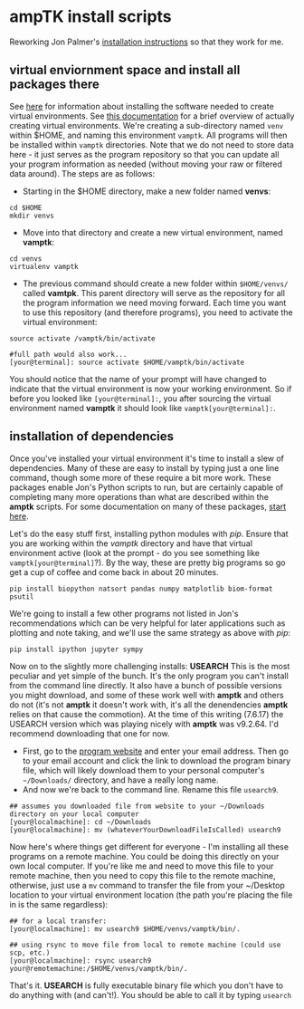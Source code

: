 # ampTK install scripts
Reworking Jon Palmer's [installation instructions](https://github.com/nextgenusfs/amptk/blob/master/docs/ubuntu_install.md) so that they work for me.  

## virtual enviornment space  and install all packages there
See [here](https://virtualenv.pypa.io/en/stable/installation/) for information about installing the software needed to create virtual environments. See [this documentation](http://python-guide-pt-br.readthedocs.io/en/latest/dev/virtualenvs/) for a brief overview of actually creating virtual environments. We're creating a sub-directory named `venv` within $HOME, and naming this environment `vamptk`. All programs will then be installed within `vamptk` directories. Note that we do not need to store data here - it just serves as the program repository so that you can update all your program information as needed (without moving your raw or filtered data around). The steps are as follows:  
- Starting in the $HOME directory, make a new folder named **venvs**:
```
cd $HOME
mkdir venvs
```
- Move into that directory and create a new virtual environment, named **vamptk**:
```
cd venvs
virtualenv vamptk
```
- The previous command should create a new folder within `$HOME/venvs/` called **vamtpk**. This parent directory will serve as the repository for all the program information we need moving forward. Each time you want to use this repository (and therefore programs), you need to activate the virtual environment:  
```
source activate /vamptk/bin/activate

#full path would also work...
[your@terminal]: source activate $HOME/vamptk/bin/activate
```
You should notice that the name of your prompt will have changed to indicate that the virtual environment is now your working environment. So if before you looked like ```[your@terminal]:```, you after sourcing the virtual environment named **vamptk** it should look like ```vamptk[your@terminal]:```.  

## installation of dependencies
Once you've installed your virtual environment it's time to install a slew of dependencies. Many of these are easy to install by typing just a one line command, though some more of these require a bit more work. These packages enable Jon's Python scripts to run, but are certainly capable of completing many more operations than what are described within the **amptk** scripts. For some documentation on many of these packages, [start here](https://www.scipy.org/index.html).  

Let's do the easy stuff first, installing python modules with *pip*. Ensure that you are working within the *vamptk* directory and have that virtual environment active (look at the prompt - do you see something like ```vamptk[your@terminal]```?). By the way, these are pretty big programs so go get a cup of coffee and come back in about 20 minutes.
```
pip install biopython natsort pandas numpy matplotlib biom-format psutil
```  
We're going to install a few other programs not listed in Jon's recommendations which can be very helpful for later applications such as plotting and note taking, and we'll use the same strategy as above with *pip*:  
```
pip install ipython jupyter sympy
```  

Now on to the slightly more challenging installs:
**USEARCH**
This is the most peculiar and yet simple of the bunch. It's the only program you can't install from the command line directly. It also have a bunch of possible versions you might download, and some of these work well with **amptk** and others do not (it's not **amptk** it doesn't work with, it's all the denendencies **amptk** relies on that cause the commotion). At the time of this writing (7.6.17) the USEARCH version which was playing nicely with **amptk** was v9.2.64. I'd recommend downloading that one for now.  
- First, go to the [program website](http://www.drive5.com/usearch/download.html) and enter your email address. Then go to your email account and click the link to download the program binary file, which will likely download them to your personal computer's `~/Downloads/` directory, and have a really long name.
- And now we're back to the command line.  Rename this file `usearch9`. 
```
## assumes you downloaded file from website to your ~/Downloads directory on your local computer
[your@localmachine]: cd ~/Downloads
[your@localmachine]: mv (whateverYourDownloadFileIsCalled) usearch9
```
Now here's where things get different for everyone - I'm installing all these programs on a remote machine. You could be doing this directly on your own local computer. If you're like me and need to move this file to your remote machine, then you need to copy this file to the remote machine, otherwise, just use a `mv` command to transfer the file from your ~/Desktop location to your virtual environment location (the path you're placing the file in is the same regardless):
```
## for a local transfer:
[your@localmachine]: mv usearch9 $HOME/venvs/vamptk/bin/.

## using rsync to move file from local to remote machine (could use scp, etc.)
[your@localmachine]: rsync usearch9 your@remotemachine:/$HOME/venvs/vamptk/bin/.
```
That's it. **USEARCH** is fully executable binary file which you don't have to do anything with (and can't!). You should be able to call it by typing `usearch`



